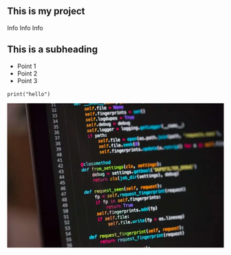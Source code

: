 ## This is my project
Info Info Info

## This is a subheading

- Point 1
- Point 2
- Point 3

```three back ticks are a code block
print("hello")
```
![Picture](Coding.webp)

  

